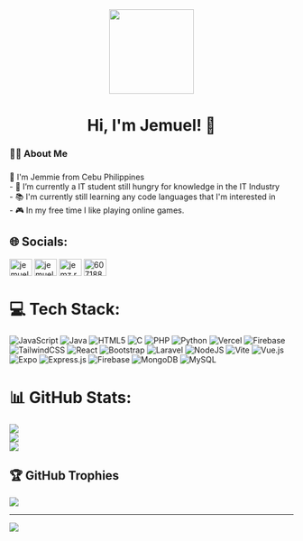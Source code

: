 <div align="center">
  <img height="150" src="https://media0.giphy.com/media/v1.Y2lkPTc5MGI3NjExZWRuZDhzdm02NGp3MWNwOGk3NmNpZnNtNmJ1ejRlZHo5cWUwNXE0ZyZlcD12MV9pbnRlcm5hbF9naWZfYnlfaWQmY3Q9Zw/pVGsAWjzvXcZW4ZBTE/giphy.gif"  />
</div>

###

<h1 align="center">Hi, I'm Jemuel! 👋</h1>

###

<h3 align="left">👩‍💻  About Me</h3>

###

<p align="left">👨 I'm Jemmie from Cebu Philippines<br>- 🔭 I’m currently a IT student still hungry for knowledge in the IT Industry <br>- 📚 I'm currently still learning any code languages that I'm interested in<br>- 🎮 In my free time I like playing online games.</p>

###


## 🌐 Socials:
<p align="left">
<a href="https://www.linkedin.com/in/jemuel-rosal-153387377/" target="blank"><img align="center" src="https://raw.githubusercontent.com/rahuldkjain/github-profile-readme-generator/master/src/images/icons/Social/linked-in-alt.svg" alt="jemuel rosal" height="30" width="40" /></a>
<a href="https://www.facebook.com/Jemz.Row" target="blank)"><img align="center" src="https://raw.githubusercontent.com/rahuldkjain/github-profile-readme-generator/master/src/images/icons/Social/facebook.svg" alt="jemuel rosal" height="30" width="40" /></a>
<a href="https://www.instagram.com/jemz.row/" target="blank"><img align="center" src="https://raw.githubusercontent.com/rahuldkjain/github-profile-readme-generator/master/src/images/icons/Social/instagram.svg" alt="jemz.row" height="30" width="40" /></a>
<a href="https://discord.com/users/607188891576827916" target="blank"><img align="center" src="https://raw.githubusercontent.com/rahuldkjain/github-profile-readme-generator/master/src/images/icons/Social/discord.svg" alt="607188891576827916" height="30" width="40" /></a>
</p>

# 💻 Tech Stack:
![JavaScript](https://img.shields.io/badge/javascript-%23323330.svg?style=for-the-badge&logo=javascript&logoColor=%23F7DF1E) ![Java](https://img.shields.io/badge/java-%23ED8B00.svg?style=for-the-badge&logo=openjdk&logoColor=white) ![HTML5](https://img.shields.io/badge/html5-%23E34F26.svg?style=for-the-badge&logo=html5&logoColor=white) ![C](https://img.shields.io/badge/c-%2300599C.svg?style=for-the-badge&logo=c&logoColor=white) ![PHP](https://img.shields.io/badge/php-%23777BB4.svg?style=for-the-badge&logo=php&logoColor=white) ![Python](https://img.shields.io/badge/python-3670A0?style=for-the-badge&logo=python&logoColor=ffdd54) ![Vercel](https://img.shields.io/badge/vercel-%23000000.svg?style=for-the-badge&logo=vercel&logoColor=white) ![Firebase](https://img.shields.io/badge/firebase-%23039BE5.svg?style=for-the-badge&logo=firebase) ![TailwindCSS](https://img.shields.io/badge/tailwindcss-%2338B2AC.svg?style=for-the-badge&logo=tailwind-css&logoColor=white) ![React](https://img.shields.io/badge/react-%2320232a.svg?style=for-the-badge&logo=react&logoColor=%2361DAFB) ![Bootstrap](https://img.shields.io/badge/bootstrap-%238511FA.svg?style=for-the-badge&logo=bootstrap&logoColor=white) ![Laravel](https://img.shields.io/badge/laravel-%23FF2D20.svg?style=for-the-badge&logo=laravel&logoColor=white) ![NodeJS](https://img.shields.io/badge/node.js-6DA55F?style=for-the-badge&logo=node.js&logoColor=white) ![Vite](https://img.shields.io/badge/vite-%23646CFF.svg?style=for-the-badge&logo=vite&logoColor=white) ![Vue.js](https://img.shields.io/badge/vue.js-%2335495e.svg?style=for-the-badge&logo=vuedotjs&logoColor=%234FC08D) ![Expo](https://img.shields.io/badge/expo-1C1E24?style=for-the-badge&logo=expo&logoColor=#D04A37) ![Express.js](https://img.shields.io/badge/express.js-%23404d59.svg?style=for-the-badge&logo=express&logoColor=%2361DAFB) ![Firebase](https://img.shields.io/badge/firebase-a08021?style=for-the-badge&logo=firebase&logoColor=ffcd34) ![MongoDB](https://img.shields.io/badge/MongoDB-%234ea94b.svg?style=for-the-badge&logo=mongodb&logoColor=white) ![MySQL](https://img.shields.io/badge/mysql-4479A1.svg?style=for-the-badge&logo=mysql&logoColor=white)
# 📊 GitHub Stats:
![](https://github-readme-stats.vercel.app/api?username=Jemzkie&theme=dark&hide_border=false&include_all_commits=false&count_private=false)<br/>
![](https://nirzak-streak-stats.vercel.app/?user=Jemzkie&theme=dark&hide_border=false)<br/>
![](https://github-readme-stats.vercel.app/api/top-langs/?username=Jemzkie&theme=dark&hide_border=false&include_all_commits=false&count_private=false&layout=compact)

## 🏆 GitHub Trophies
![](https://github-profile-trophy.vercel.app/?username=Jemzkie&theme=radical&no-frame=false&no-bg=true&margin-w=4)

---
[![](https://visitcount.itsvg.in/api?id=Jemzkie&icon=0&color=0)](https://visitcount.itsvg.in)

